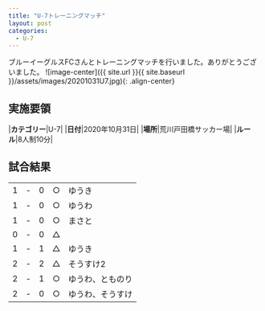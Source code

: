 ```yaml
---
title: "U-7トレーニングマッチ"
layout: post
categories:
  - U-7
---
```


ブルーイーグルスFCさんとトレーニングマッチを行いました。ありがとうございました。
![image-center]({{ site.url }}{{ site.baseurl }}/assets/images/20201031U7.jpg){: .align-center}

## 実施要領

|**カテゴリー**|U-7|
|**日付**|2020年10月31日|
|**場所**|荒川戸田橋サッカー場|
|**ルール**|8人制10分|


## 試合結果

|    |   |    |         |    |
|:--:|:-:|:--:|:--:|:--------|
|    1| - |   0|○|ゆうき|
|    1| - |   0|○|ゆうわ|
|    1| - |   0|○|まさと|
|    0| - |   0|△||
|    1| - |   1|△|ゆうき|
|    2| - |   2|△|そうすけ2|
|    2| - |   1|○|ゆうわ、とものり|
|    2| - |   0|○|ゆうわ、そうすけ|
